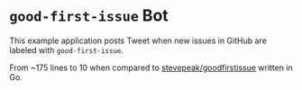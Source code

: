 # `good-first-issue` Bot

This example application posts Tweet when new issues in GitHub are labeled with `good-first-issue`.

From ~175 lines to 10 when compared to [stevepeak/goodfirstissue](https://github.com/stevepeak/goodfirstissue) written in Go.

